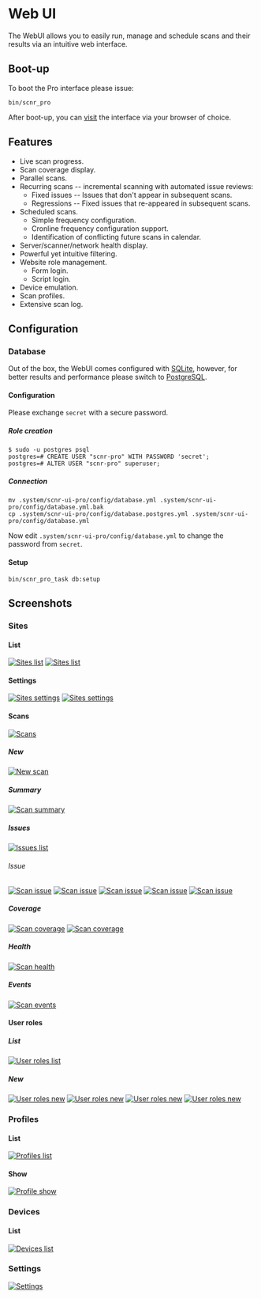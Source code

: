 # Web UI

The WebUI allows you to easily run, manage and schedule scans and their results via an intuitive web interface.

## Boot-up

To boot the Pro interface please issue:

```
bin/scnr_pro
```

After boot-up, you can [visit](http://localhost:9292) the interface via your
browser of choice.

## Features

* Live scan progress.
* Scan coverage display.
* Parallel scans.
* Recurring scans -- incremental scanning with automated issue reviews:
  * Fixed issues -- Issues that don't appear in subsequent scans.
  * Regressions -- Fixed issues that re-appeared in subsequent scans.
* Scheduled scans.
  * Simple frequency configuration.
  * Cronline frequency configuration support.
  * Identification of conflicting future scans in calendar.
* Server/scanner/network health display.
* Powerful yet intuitive filtering.
* Website role management.
  * Form login.
  * Script login.
* Device emulation.
* Scan profiles.
* Extensive scan log.


## Configuration

### Database

Out of the box, the WebUI comes configured with [SQLite](https://sqlite.org/index.html), however,
for better results and performance please switch to [PostgreSQL](https://www.postgresql.org/).

#### Configuration

Please exchange `secret` with a secure password.

##### Role creation

```
$ sudo -u postgres psql
postgres=# CREATE USER "scnr-pro" WITH PASSWORD 'secret';
postgres=# ALTER USER "scnr-pro" superuser;
```

##### Connection

```
mv .system/scnr-ui-pro/config/database.yml .system/scnr-ui-pro/config/database.yml.bak
cp .system/scnr-ui-pro/config/database.postgres.yml .system/scnr-ui-pro/config/database.yml
```

Now edit `.system/scnr-ui-pro/config/database.yml` to change the password from `secret`.

#### Setup

`bin/scnr_pro_task db:setup`

## Screenshots

### Sites

#### List

[![Sites list](screenshots/Screenshot_20220504_082733.png)](screenshots/Screenshot_20220504_082733.png)
[![Sites list](screenshots/Screenshot_20220504_083434.png)](screenshots/Screenshot_20220504_083434.png)

#### Settings
[![Sites settings](screenshots/Screenshot_20220504_082801.png)](screenshots/Screenshot_20220504_082801.png)
[![Sites settings](screenshots/Screenshot_20220504_082829.png)](screenshots/Screenshot_20220504_082829.png)

#### Scans
[![Scans](screenshots/Screenshot_20220504_082949.png)](screenshots/Screenshot_20220504_082949.png)

##### New
[![New scan](screenshots/Screenshot_20220504_083006.png)](screenshots/Screenshot_20220504_083006.png)

##### Summary
[![Scan summary](screenshots/Screenshot_20220504_083050.png)](screenshots/Screenshot_20220504_083050.png)

##### Issues
[![Issues list](screenshots/Screenshot_20220329_123849.png)](screenshots/Screenshot_20220329_123849.png)

###### Issue
[![Scan issue](screenshots/Screenshot_20220504_083144.png)](screenshots/Screenshot_20220504_083144.png)
[![Scan issue](screenshots/Screenshot_20220504_083154.png)](screenshots/Screenshot_20220504_083154.png)
[![Scan issue](screenshots/Screenshot_20220504_083210.png)](screenshots/Screenshot_20220504_083210.png)
[![Scan issue](screenshots/Screenshot_20220504_083243.png)](screenshots/Screenshot_20220504_083243.png)
[![Scan issue](screenshots/Screenshot_20220504_083304.png)](screenshots/Screenshot_20220504_083304.png)

##### Coverage
[![Scan coverage](screenshots/Screenshot_20220504_083104.png)](screenshots/Screenshot_20220504_083104.png)
[![Scan coverage](screenshots/Screenshot_20220504_083509.png)](screenshots/Screenshot_20220504_083509.png)

##### Health
[![Scan health](screenshots/Screenshot_20220504_083113.png)](screenshots/Screenshot_20220504_083113.png)

##### Events
[![Scan events](screenshots/Screenshot_20220504_083127.png)](screenshots/Screenshot_20220504_083127.png)

#### User roles

##### List
[![User roles list](screenshots/Screenshot_20220504_082852.png)](screenshots/Screenshot_20220504_082852.png)

##### New
[![User roles new](screenshots/Screenshot_20220504_082906.png)](screenshots/Screenshot_20220504_082906.png)
[![User roles new](screenshots/Screenshot_20220504_082914.png)](screenshots/Screenshot_20220504_082914.png)
[![User roles new](screenshots/Screenshot_20220504_082926.png)](screenshots/Screenshot_20220504_082926.png)
[![User roles new](screenshots/Screenshot_20220504_082934.png)](screenshots/Screenshot_20220504_082934.png)

### Profiles

#### List
[![Profiles list](screenshots/Screenshot_20220504_083319.png)](screenshots/Screenshot_20220504_083319.png)

#### Show
[![Profile show](screenshots/Screenshot_20220504_083330.png)](screenshots/Screenshot_20220504_083330.png)

### Devices

#### List
[![Devices list](screenshots/Screenshot_20220504_083347.png)](screenshots/Screenshot_20220504_083347.png)

### Settings
[![Settings](screenshots/Screenshot_20220504_083407.png)](screenshots/Screenshot_20220504_083407.png)
